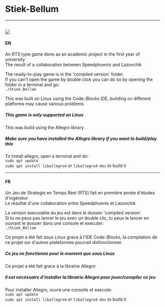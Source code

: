 # Stiek-Bellum

---
![ ](/Res/Menu.bmp?raw=true)
---
#### EN

An RTS type game done as an academic project in the first year of university  
The result of a collaboration between Speedphoenix and Lazovchik  

The ready-to-play game is in the 'compiled version' folder.  
If you can't open the game by double click you can do so by opening the folder in a terminal and go:  
`./Stiek_Bellum`  

This was built on Linux using the Code::Blocks IDE, building on different platforms may cause various problems
##### This game is only supported on Linux

This was build using the Allegro library
##### Make sure you have installed the Allegro library if you want to build/play this
To install allegro, open a terminal and do:  
`sudo apt update`  
`sudo apt install liballegro4` or `liballegro4-dev` to build it  

---
#### FR
Un Jeu de Strategie en Temps Réel (RTS) fait en première année d'études d'ingénieur  
Le résultat d'une collaboration entre Speedphoenix et Lazovchik  

La version executable du jeu est dans le dossier 'compiled version'.  
Si tu ne peux pas lancer le jeu avec un double clic, tu peux le lancer en ouvrant le dossier dans une console et executer:  
`./Stiek_Bellum`  

Ce projet a été fait sous Linux grace à l'IDE Code::Blocks, la compilation de ce projet sur d'autres plateformes pourrait disfonctionner.  
##### Ce jeu ne fonctionne pour le moment que sous Linux  

Ce projet a été fait grace à la librairie Allegro
##### Il est nécéssaire d'installer la librairie Allegro pour jouer/compiler ce jeu  
Pour installer Allegro, ouvre une consolle et execute:  
`sudo apt update`  
`sudo apt install liballegro4` or `liballegro4-dev` to build it  

